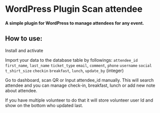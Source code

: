 # WordPress Plugin Scan attendee

#### A simple plugin for WordPress to manage attendees for any event.

## How to use:
Install and activate
 
Import your data to the database table by followings:
`attendee_id` 
`first_name`,
`last_name` 
`ticket_type` 
`email`,
`comment`,
`phone`
`username` 
`social`
`t_shirt_size`
`checkin` 
`breakfast`,
`lunch`,
`update_by` (integer)

Go to dashboard, scan QR or Input attendee_id manually. This will search attendee and you can manage check-in, breakfast, lunch or add new note about attendee.

If you have multiple volunteer to do that it will store volunteer user Id and show on the bottom who updated last.
